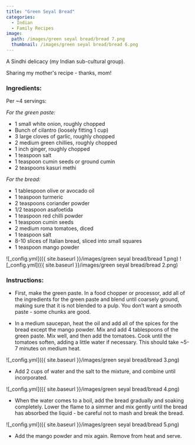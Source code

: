 ```yaml
---
title: "Green Seyal Bread"
categories:
  - Indian
  - Family Recipes
image:
  path: /images/green seyal bread/bread 7.png
  thumbnail: /images/green seyal bread/bread 6.png
---
```


A Sindhi delicacy (my Indian sub-cultural group).

Sharing my mother's recipe - thanks, mom! 

### Ingredients:

Per ~4 servings:

_For the green paste:_

* 1 small white onion, roughly chopped
* Bunch of cilantro (loosely fitting 1 cup)
* 3 large cloves of garlic, roughly chopped
* 2 medium green chillies, roughly chopped
* 1 inch ginger, roughly chopped
* 1 teaspoon salt
* 1 teaspoon cumin seeds or ground cumin
* 2 teaspoons kasuri methi

_For the bread:_

* 1 tablespoon olive or avocado oil
* 1 teaspoon turmeric
* 2 teaspoons coriander powder
* 1/2 teaspoon asafoetida
* 1 teaspoon red chilli powder
* 1 teaspoon cumin seeds
* 2 medium roma tomatoes, diced
* 1 teaspoon salt
* 8-10 slices of Italian bread, sliced into small squares
* 1 teaspoon mango powder

![_config.yml]({{ site.baseurl }}/images/green seyal bread/bread 1.png)
![_config.yml]({{ site.baseurl }}/images/green seyal bread/bread 2.png)

### Instructions:

* First, make the green paste. In a food chopper or processor, add all of the ingredients for the green paste and blend until coarsely ground, making sure that it is not blended to a pulp. You don’t want a smooth paste - some chunks are good.

* In a medium saucepan, heat the oil and add all of the spices for the bread except the mango powder. Mix and add 4 tablespoons of the green paste. Mix well, and then add the tomatoes. Cook until the tomatoes soften, adding a little water if necessary. This should take ~5-7 minutes on medium heat.

![_config.yml]({{ site.baseurl }}/images/green seyal bread/bread 3.png)

* Add 2 cups of water and the salt to the mixture, and combine until incorporated. 

![_config.yml]({{ site.baseurl }}/images/green seyal bread/bread 4.png)

* When the water comes to a boil, add the bread gradually and soaking completely. Lower the flame to a simmer and mix gently until the bread has absorbed the liquid - be careful not to mash and break the bread. 

![_config.yml]({{ site.baseurl }}/images/green seyal bread/bread 5.png)

* Add the mango powder and mix again. Remove from heat and serve.
